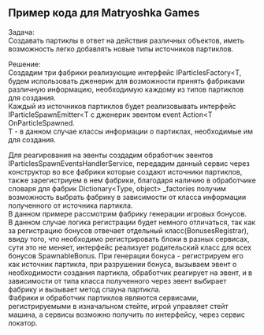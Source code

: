 ## Пример кода для Matryoshka Games

Задача:<br />
Создавать партиклы в ответ на действия различных объектов, иметь возможность легко добавлять новые типы источников партиклов.

Решение:<br />
Создадим три фабрики реализующие интерфейс IParticlesFactory<T, будем использовать дженерик для возможности принять фабриками различную информацию, необходимую каждому из типов партиклов для создания.<br />
Каждый из источников партиклов будет реализовывать интерфейс IParticleSpawnEmitter<T с дженерик эвентом event Action<T OnParticleSpawned.<br />
T - в данном случае классы информации о партиклах, необходимые им для создания.<br /> 

Для реагирования на эвенты создадим обработчик эвентов IParticlesSpawnEventsHandlerService, передадим данный сервис через конструктор во все фабрики которые создают источники партиклов, также зарегистриуем в нем фабрики, благодаря наличию в обработчике словаря для фабрик Dictionary<Type, object> _factories получим возможность выбрать фабрику в зависимости от класса информации полученного от источника партикла.  
В данном примере рассмотрим фабрику генерации игровых бонусов.<br />
В данном случае логика регистрации будет немного отличаться, так как за регистрацию бонусов отвечает отдельный класс(BonusesRegistrar), ввиду того, что необходимо регистрировать блоки в разных сервисах, сути это не меняет, интерфейс реализует родительский класс для всех бонусов SpawnableBonus.
При генерации бонуса - регистрируем его как источник партикла, при разрушении бонуса, вызываем эвент о необходимости создания партикла, обработчик реагирует на эвент, и в зависимости от типа класса полученного через эвент выбирает фабрику и вызывает метод спауна партикла.<br />
Фабрики и обработчик партиклов являются сервисами, регистрируемыми в изначальном стейте, игрой управляет стейт машина, а сервисы возможно получить по интерфейсу, через сервис локатор.  
 
